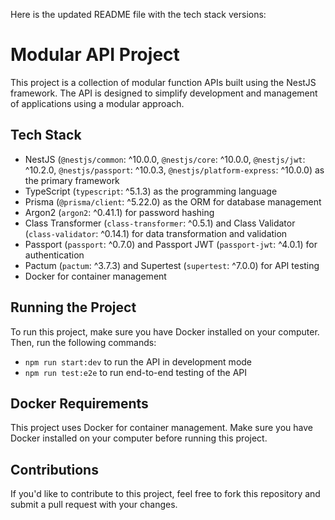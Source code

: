 Here is the updated README file with the tech stack versions:

# **Modular API Project**

This project is a collection of modular function APIs built using the NestJS framework. The API is designed to simplify development and management of applications using a modular approach.

## **Tech Stack**

- NestJS (`@nestjs/common`: ^10.0.0, `@nestjs/core`: ^10.0.0, `@nestjs/jwt`: ^10.2.0, `@nestjs/passport`: ^10.0.3, `@nestjs/platform-express`: ^10.0.0) as the primary framework
- TypeScript (`typescript`: ^5.1.3) as the programming language
- Prisma (`@prisma/client`: ^5.22.0) as the ORM for database management
- Argon2 (`argon2`: ^0.41.1) for password hashing
- Class Transformer (`class-transformer`: ^0.5.1) and Class Validator (`class-validator`: ^0.14.1) for data transformation and validation
- Passport (`passport`: ^0.7.0) and Passport JWT (`passport-jwt`: ^4.0.1) for authentication
- Pactum (`pactum`: ^3.7.3) and Supertest (`supertest`: ^7.0.0) for API testing
- Docker for container management

## **Running the Project**

To run this project, make sure you have Docker installed on your computer. Then, run the following commands:

- `npm run start:dev` to run the API in development mode
- `npm run test:e2e` to run end-to-end testing of the API

## **Docker Requirements**

This project uses Docker for container management. Make sure you have Docker installed on your computer before running this project.

## **Contributions**

If you'd like to contribute to this project, feel free to fork this repository and submit a pull request with your changes.
